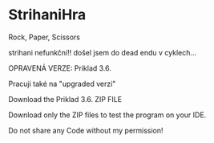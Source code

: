# StrihaniHra
Rock, Paper, Scissors


strihani nefunkční!! došel jsem do dead endu v cyklech...

OPRAVENÁ VERZE: Priklad 3.6.

Pracuji také na "upgraded verzi"

Download the Priklad 3.6. ZIP FILE

Download only the ZIP files to test the program on your IDE.

Do not share any Code without my permission!

